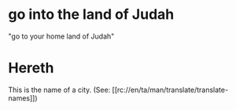 # go into the land of Judah

"go to your home land of Judah"

# Hereth

This is the name of a city. (See: [[rc://en/ta/man/translate/translate-names]])


